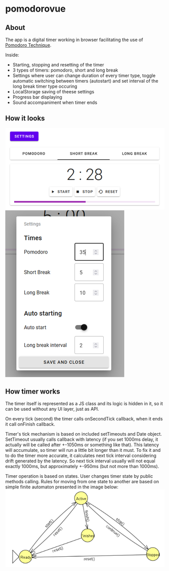 # pomodorovue
## About
The app is a digital timer working in browser facilitating the use of [Pomodoro Technique](https://en.wikipedia.org/wiki/Pomodoro_Technique).

Inside:
* Starting, stopping and resetting of the timer
* 3 types of timers: pomodoro, short and long break
* Settings where user can change duration of every timer type, toggle automatic switching between timers (autostart) and set interval of the long break timer type occuring
* LocalStorage saving of theese settings
* Progress bar displaying
* Sound accompaniment when timer ends

## How it looks
![Timer](/public/appSnapMain.PNG)
![Settings](/public/appSnapSettings.PNG)

## How timer works
The timer itself is represented as a JS class and its logic is hidden in it, so it can be used without any UI layer, just as API.  

On every tick (second) the timer calls onSecondTick callback, when it ends it call onFinish callback.  

Timer's tick mechanism is based on included setTimeouts and Date object. SetTimeout usually calls callback with latency (if you set 1000ms delay, it actually will be called after +-1050ms or something like that). This latency will accumulate, so timer will run a little bit longer than it must. To fix it and to do the timer more accurate, it calculates next tick interval considering drift generated by the latency. So next tick interval usually will not equal exactly 1000ms, but approximately +-950ms (but not more than 1000ms).  

Timer operation is based on states. User changes timer state by public methods calling. Rules for moving from one state to another are based on simple finite automaton presented in the image below:  
![Timer](/public/appSnapStateMachine.PNG)